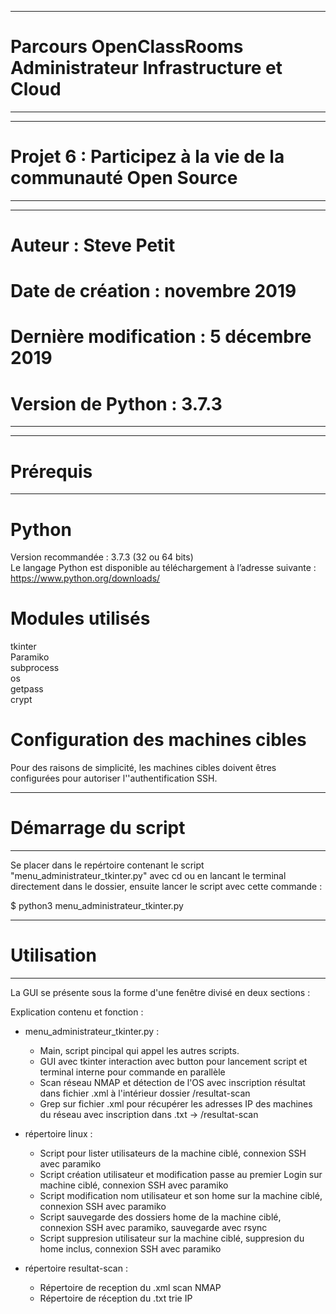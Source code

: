 __________________________________________________________________
# Parcours OpenClassRooms Administrateur Infrastructure et Cloud #
__________________________________________________________________

__________________________________________________________________
# Projet 6 : Participez à la vie de la communauté Open Source    #
__________________________________________________________________

__________________________________________________________________
# Auteur : Steve Petit                                           #
# Date de création : novembre 2019                               #
# Dernière modification : 5 décembre 2019                        #
# Version de Python : 3.7.3                                      #
__________________________________________________________________

__________________________________________________________________
# Prérequis                                                      #
__________________________________________________________________

# Python  
  
Version recommandée : 3.7.3 (32 ou 64 bits)  
Le langage Python est disponible au téléchargement à l’adresse suivante : https://www.python.org/downloads/  
  
# Modules utilisés  
  
tkinter  
Paramiko  
subprocess  
os  
getpass  
crypt  
   
# Configuration des machines cibles  

Pour des raisons de simplicité, les machines cibles doivent êtres configurées pour autoriser l''authentification SSH.  
  
_________________________________________________________________
# Démarrage du script                                           #
_________________________________________________________________
  
  
Se placer dans le repértoire contenant le script "menu_administrateur_tkinter.py" avec cd ou en lancant le terminal directement dans le dossier, ensuite lancer le script avec cette commande :  
  
$  python3 menu_administrateur_tkinter.py  
  
_________________________________________________________________
# Utilisation                                                   #
_________________________________________________________________
  
La GUI se présente sous la forme d'une fenêtre divisé en deux sections :  
  





Explication contenu et fonction :  

  - menu_administrateur_tkinter.py :  
      - Main, script pincipal qui appel les autres scripts.  
      - GUI avec tkinter interaction avec button pour lancement script et terminal interne pour commande en parallèle  
      - Scan réseau NMAP et détection de l'OS avec inscription résultat dans fichier .xml à l'intérieur dossier /resultat-scan  
      - Grep sur fichier .xml pour récupérer les adresses IP des machines du réseau avec inscription dans .txt -> /resultat-scan 
      
  - répertoire linux :
      - Script pour lister utilisateurs de la machine ciblé, connexion SSH avec paramiko  
      - Script création utilisateur et modification passe au premier Login sur machine ciblé, connexion SSH avec paramiko  
      - Script modification nom utilisateur et son home sur la machine ciblé, connexion SSH avec paramiko  
      - Script sauvegarde des dossiers home de la machine ciblé, connexion SSH avec paramiko, sauvegarde avec rsync  
      - Script suppresion utilisateur sur la machine ciblé, suppresion du home inclus, connexion SSH avec paramiko  
      
   - répertoire resultat-scan :  
      - Répertoire de reception du .xml scan NMAP  
      - Répertoire de réception du .txt trie IP  
      
